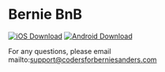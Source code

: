 # Bernie BnB

[![iOS Download](https://upload.wikimedia.org/wikipedia/commons/thumb/3/3c/Download_on_the_App_Store_Badge.svg/200px-Download_on_the_App_Store_Badge.svg.png)](https://apps.apple.com/us/app/bernie-bnb/id1489048299) [![Android Download](https://upload.wikimedia.org/wikipedia/commons/thumb/7/78/Google_Play_Store_badge_EN.svg/200px-Google_Play_Store_badge_EN.svg.png)](https://play.google.com/store/apps/details?id=com.codersforberniesanders.berniebnb)

For any questions, please email mailto:support@codersforberniesanders.com
